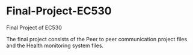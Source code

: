 # Final-Project-EC530
Final Project of EC530

The final project consists of the Peer to peer communication project files and the Health monitoring system files.
